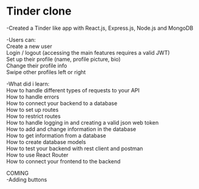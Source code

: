 # Tinder clone

-Created a Tinder like app with React.js, Express.js, Node.js and MongoDB </br>

-Users can: </br>
   Create a new user </br>
   Login / logout (accessing the main features requires a valid JWT) </br>
   Set up their profile (name, profile picture, bio) </br>
   Change their profile info </br>
   Swipe other profiles left or right </br>

-What did i learn: </br>
   How to handle different types of requests to your API </br>
   How to handle errors </br>
   How to connect your backend to a database </br>
   How to set up routes </br>
   How to restrict routes </br>
   How to handle logging in and creating a valid json web token </br>
   How to add and change information in the database </br>
   How to get information from a database </br>
   How to create database models </br>
   How to test your backend with rest client and postman </br>
   How to use React Router </br>
   How to connect your frontend to the backend </br>
   
COMING </br>
-Adding buttons

